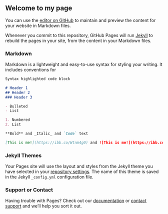 ## Welcome to my page

You can use the [editor on GitHub](https://github.com/lenkaupert/CSPortfolio/edit/master/README.md) to maintain and preview the content for your website in Markdown files.

Whenever you commit to this repository, GitHub Pages will run [Jekyll](https://jekyllrb.com/) to rebuild the pages in your site, from the content in your Markdown files.

### Markdown

Markdown is a lightweight and easy-to-use syntax for styling your writing. It includes conventions for

```markdown
Syntax highlighted code block

# Header 1
## Header 2
### Header 3

- Bulleted
- List

1. Numbered
2. List

**Bold** and _Italic_ and `Code` text

[This is me!](https://ibb.co/Wtnm4g0) and ![This is me!](https://ibb.co/Wtnm4g0)
```


### Jekyll Themes

Your Pages site will use the layout and styles from the Jekyll theme you have selected in your [repository settings](https://github.com/lenkaupert/CSPortfolio/settings). The name of this theme is saved in the Jekyll `_config.yml` configuration file.

### Support or Contact

Having trouble with Pages? Check out our [documentation](https://help.github.com/categories/github-pages-basics/) or [contact support](https://github.com/contact) and we’ll help you sort it out.
